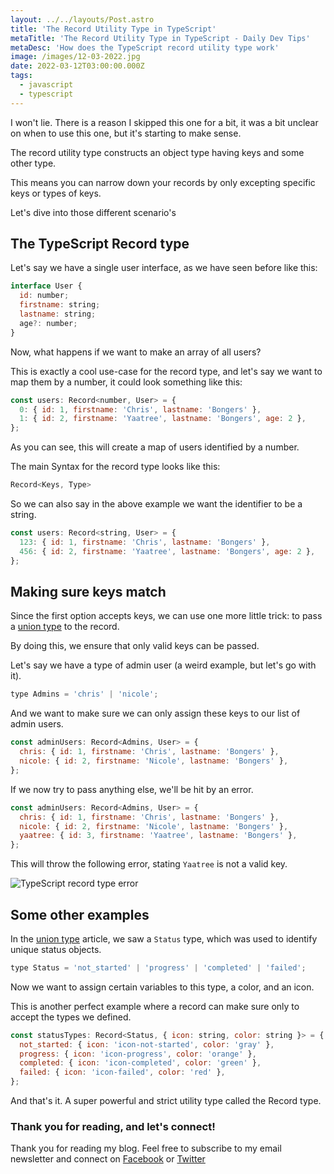```yaml
---
layout: ../../layouts/Post.astro
title: 'The Record Utility Type in TypeScript'
metaTitle: 'The Record Utility Type in TypeScript - Daily Dev Tips'
metaDesc: 'How does the TypeScript record utility type work'
image: /images/12-03-2022.jpg
date: 2022-03-12T03:00:00.000Z
tags:
  - javascript
  - typescript
---
```


I won't lie. There is a reason I skipped this one for a bit, it was a bit unclear on when to use this one, but it's starting to make sense.

The record utility type constructs an object type having keys and some other type.

This means you can narrow down your records by only excepting specific keys or types of keys.

Let's dive into those different scenario's

## The TypeScript Record type

Let's say we have a single user interface, as we have seen before like this:

```js
interface User {
  id: number;
  firstname: string;
  lastname: string;
  age?: number;
}
```

Now, what happens if we want to make an array of all users?

This is exactly a cool use-case for the record type, and let's say we want to map them by a number, it could look something like this:

```js
const users: Record<number, User> = {
  0: { id: 1, firstname: 'Chris', lastname: 'Bongers' },
  1: { id: 2, firstname: 'Yaatree', lastname: 'Bongers', age: 2 },
};
```

As you can see, this will create a map of users identified by a number.

The main Syntax for the record type looks like this:

```js
Record<Keys, Type>
```

So we can also say in the above example we want the identifier to be a string.

```js
const users: Record<string, User> = {
  123: { id: 1, firstname: 'Chris', lastname: 'Bongers' },
  456: { id: 2, firstname: 'Yaatree', lastname: 'Bongers', age: 2 },
};
```

## Making sure keys match

Since the first option accepts keys, we can use one more little trick: to pass a [union type](https://daily-dev-tips.com/posts/typescript-union-type-a-deeper-look/) to the record.

By doing this, we ensure that only valid keys can be passed.

Let's say we have a type of admin user (a weird example, but let's go with it).

```js
type Admins = 'chris' | 'nicole';
```

And we want to make sure we can only assign these keys to our list of admin users.

```js
const adminUsers: Record<Admins, User> = {
  chris: { id: 1, firstname: 'Chris', lastname: 'Bongers' },
  nicole: { id: 2, firstname: 'Nicole', lastname: 'Bongers' },
};
```

If we now try to pass anything else, we'll be hit by an error.

```js
const adminUsers: Record<Admins, User> = {
  chris: { id: 1, firstname: 'Chris', lastname: 'Bongers' },
  nicole: { id: 2, firstname: 'Nicole', lastname: 'Bongers' },
  yaatree: { id: 3, firstname: 'Yaatree', lastname: 'Bongers' },
};
```

This will throw the following error, stating `Yaatree` is not a valid key.

![TypeScript record type error](https://cdn.hashnode.com/res/hashnode/image/upload/v1646284058214/kgvaYtsyt.png)

## Some other examples

In the [union type](https://daily-dev-tips.com/posts/typescript-union-type-a-deeper-look/) article, we saw a `Status` type, which was used to identify unique status objects.

```js
type Status = 'not_started' | 'progress' | 'completed' | 'failed';
```

Now we want to assign certain variables to this type, a color, and an icon.

This is another perfect example where a record can make sure only to accept the types we defined.

```js
const statusTypes: Record<Status, { icon: string, color: string }> = {
  not_started: { icon: 'icon-not-started', color: 'gray' },
  progress: { icon: 'icon-progress', color: 'orange' },
  completed: { icon: 'icon-completed', color: 'green' },
  failed: { icon: 'icon-failed', color: 'red' },
};
```

And that's it. A super powerful and strict utility type called the Record type.

### Thank you for reading, and let's connect!

Thank you for reading my blog. Feel free to subscribe to my email newsletter and connect on [Facebook](https://www.facebook.com/DailyDevTipsBlog) or [Twitter](https://twitter.com/DailyDevTips1)

